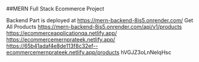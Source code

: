 ##MERN Full Stack Ecommerce Project

Backend Part is deployed at https://mern-backend-8is5.onrender.com/
Get All Products https://mern-backend-8is5.onrender.com/api/v1/products
https://ecommerceapplicationqa.netlify.app/
https://ecommercemernprateek.netlify.app/
https://65b41adaf4e8de113f8c32ef--ecommercemernprateek.netlify.app/products
hVGJZ3oLnNelqHsc
